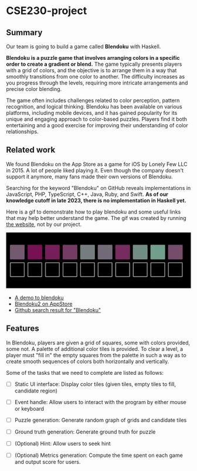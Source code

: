 # CSE230-project

## Summary
Our team is going to build a game called **Blendoku** with Haskell. 

**Blendoku is a puzzle game that involves arranging colors in a specific order to create a gradient or blend.** The game typically presents players with a grid of colors, and the objective is to arrange them in a way that smoothly transitions from one color to another. The difficulty increases as you progress through the levels, requiring more intricate arrangements and precise color blending.

The game often includes challenges related to color perception, pattern recognition, and logical thinking. Blendoku has been available on various platforms, including mobile devices, and it has gained popularity for its unique and engaging approach to color-based puzzles. Players find it both entertaining and a good exercise for improving their understanding of color relationships.

## Related work


We found Blendoku on the App Store as a game for iOS by Lonely Few LLC in 2015. A lot of people liked playing it. Even though the company doesn't support it anymore, many fans made their own versions of Blendoku. 


Searching for the keyword "Blendoku" on GitHub reveals implementations in JavaScript, PHP, TypeScript, C++, Java, Ruby, and Swift. **As of our knowledge cutoff in late 2023, there is no implementation in Haskell yet.**

Here is a gif to demonstrate how to play blendoku and some useful links that may help better understand the game. The gif was created by running [the website](https://karlbao.github.io/Blendoku/), not by our project.


![How to play blendoku](docs/demo-blendoku.gif)
- [A demo to blendoku](http://www.blendoku.com/)
- [Blendoku2 on AppStore](https://apptopia.com/ios/app/1017177662/about)
- [Github search result for "Blendoku"](https://github.com/search?q=Blendoku&type=repositories)



## Features
In Blendoku, players are given a grid of squares, some with colors provided, some not. A palette of additional color tiles is provided. To clear a level, a player must "fill in" the empty squares from the palette in such a way as to create smooth sequences of colors both horizontally and vertically.

Some of the tasks that we need to complete are listed as follows: 

- [ ] Static UI interface: Display color tiles (given tiles, empty tiles to fill, candidate region)
- [ ] Event handle: Allow users to interact with the program by either mouse or keyboard 
- [ ] Puzzle generation: Generate random graph of grids and candidate tiles
- [ ] Ground truth generation: Generate ground truth for puzzle
- [ ] (Optional) Hint: Allow users to seek hint
- [ ] (Optional) Metrics generation: Compute the time spent on each game and output score for users.

